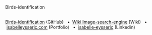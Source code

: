 Birds-identification
<br/>
<br/>

[Birds-identification](https://github.com/Birds-identification) (GitHub)
&nbsp; • &nbsp;[Wiki Image-search-engine](https://github.com/isabelleysseric/Birds-identification/wiki) (Wiki)
&nbsp; • &nbsp;[isabelleysseric.com](https://isabelleysseric.com) (Portfolio)
&nbsp; • &nbsp;[isabelle-eysseric](https://www.linkedin.com/in/isabelle-eysseric/) (Linkedin)  
<br/>
<br/>
